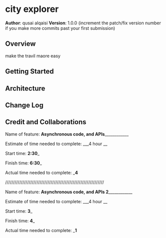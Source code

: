 # city explorer 
**Author**: qusai alqaisi 
**Version**: 1.0.0 (increment the patch/fix version number if you make more commits past your first submission)

## Overview
<!-- Provide a high level overview of what this application is and why you are building it, beyond the fact that it's an assignment for this class. (i.e. What's your problem domain?) -->
make the travil maore easy 

## Getting Started
<!-- What are the steps that a user must take in order to build this app on their own machine and get it running? -->

## Architecture
<!-- Provide a detailed description of the application design. What technologies (languages, libraries, etc) you're using, and any other relevant design information. -->

## Change Log
<!-- Use this area to document the iterative changes made to your application as each feature is successfully implemented. Use time stamps. Here's an example:

01-01-2001 4:59pm - Application now has a fully-functional express server, with a GET route for the location resource. -->

## Credit and Collaborations
<!-- Give credit (and a link) to other people or resources that helped you build this application. -->



Name of feature: __________Asynchronous code, and APIs______________________

Estimate of time needed to complete: ___4 hour __

Start time: __2:30___

Finish time: __6:30___

Actual time needed to complete: ___4__



///////////////////////////////////////////////////////////////

Name of feature: __________Asynchronous code, and APIs 2______________________

Estimate of time needed to complete: ___4 hour __

Start time: __3___

Finish time: __4___

Actual time needed to complete: ___1__